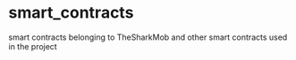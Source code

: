 # smart_contracts
smart contracts belonging to TheSharkMob and other smart contracts used in the project
